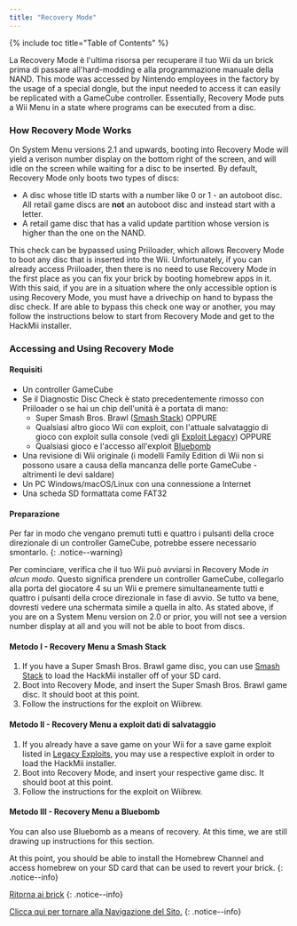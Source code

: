 ```yaml
---
title: "Recovery Mode"
---
```


{% include toc title="Table of Contents" %}

La Recovery Mode è l'ultima risorsa per recuperare il tuo Wii da un brick prima di passare all'hard-modding e alla programmazione manuale della NAND. This mode was accessed by Nintendo employees in the factory by the usage of a special dongle, but the input needed to access it can easily be replicated with a GameCube controller. Essentially, Recovery Mode puts a Wii Menu in a state where programs can be executed from a disc.

### How Recovery Mode Works

On System Menu versions 2.1 and upwards, booting into Recovery Mode will yield a verison number display on the bottom right of the screen, and will idle on the screen while waiting for a disc to be inserted. By default, Recovery Mode only boots two types of discs:

+ A disc whose title ID starts with a number like 0 or 1 - an autoboot disc. All retail game discs are **not** an autoboot disc and instead start with a letter.
+ A retail game disc that has a valid update partition whose version is higher than the one on the NAND.

This check can be bypassed using Priiloader, which allows Recovery Mode to boot any disc that is inserted into the Wii. Unfortunately, if you can already access Priiloader, then there is no need to use Recovery Mode in the first place as you can fix your brick by booting homebrew apps in it. With this said, if you are in a situation where the only accessible option is using Recovery Mode, you must have a drivechip on hand to bypass the disc check. If are able to bypass this check one way or another, you may follow the instructions below to start from Recovery Mode and get to the HackMii installer.

### Accessing and Using Recovery Mode

#### Requisiti

+ Un controller GameCube
+ Se il Diagnostic Disc Check è stato precedentemente rimosso con Priiloader o se hai un chip dell'unità è a portata di mano:
    + Super Smash Bros. Brawl ([Smash Stack](legacy-exploits#smash-stack)) OPPURE
    + Qualsiasi altro gioco Wii con exploit, con l'attuale salvataggio di gioco con exploit sulla console (vedi gli [Exploit Legacy](legacy-exploits)) OPPURE
    + Qualsiasi gioco e l'accesso all'exploit [Bluebomb](bluebomb)
+ Una revisione di Wii originale (i modelli Family Edition di Wii non si possono usare a causa della mancanza delle porte GameCube - altrimenti le devi saldare)
+ Un PC Windows/macOS/Linux con una connessione a Internet
+ Una scheda SD formattata come FAT32

#### Preparazione

Per far in modo che vengano premuti tutti e quattro i pulsanti della croce direzionale di un controller GameCube, potrebbe essere necessario smontarlo.
{: .notice--warning}

Per cominciare, verifica che il tuo Wii può avviarsi in Recovery Mode *in alcun modo*. Questo significa prendere un controller GameCube, collegarlo alla porta del giocatore 4 su un Wii e premere simultaneamente tutti e quattro i pulsanti della croce direzionale in fase di avvio. Se tutto va bene, dovresti vedere una schermata simile a quella in alto. As stated above, if you are on a System Menu version on 2.0 or prior, you will not see a version number display at all and you will not be able to boot from discs.

#### Metodo I - Recovery Menu a Smash Stack

1. If you have a Super Smash Bros. Brawl game disc, you can use [Smash Stack](legacy-exploits#smash-stack) to load the HackMii installer off of your SD card.
1. Boot into Recovery Mode, and insert the Super Smash Bros. Brawl game disc. It should boot at this point.
1. Follow the instructions for the exploit on Wiibrew.

#### Metodo II - Recovery Menu a exploit dati di salvataggio

1. If you already have a save game on your Wii for a save game exploit listed in [Legacy Exploits](legacy-exploits), you may use a respective exploit in order to load the HackMii installer.
1. Boot into Recovery Mode, and insert your respective game disc. It should boot at this point.
1. Follow the instructions for the exploit on Wiibrew.

#### Metodo III - Recovery Menu a Bluebomb

You can also use Bluebomb as a means of recovery. At this time, we are still drawing up instructions for this section.

At this point, you should be able to install the Homebrew Channel and access homebrew on your SD card that can be used to revert your brick.
{: .notice--info}

[Ritorna ai brick](bricks)
{: .notice--info}

[Clicca qui per tornare alla Navigazione del Sito.](navigazione-sito)
{: .notice--info}
